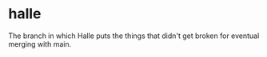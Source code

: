 # halle
The branch in which Halle puts the things that didn't get broken for eventual merging with main.
